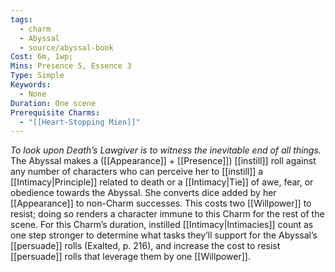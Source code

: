 ```yaml
---
tags:
  - charm
  - Abyssal
  - source/abyssal-book
Cost: 6m, 1wp; 
Mins: Presence 5, Essence 3
Type: Simple
Keywords:
  - None
Duration: One scene
Prerequisite Charms:
  - "[[Heart-Stopping Mien]]"
---
```

*To look upon Death’s Lawgiver is to witness the inevitable end of all things.*
The Abyssal makes a ([[Appearance]] + [[Presence]]) [[instill]] roll against any number of characters who can perceive her to [[instill]] a [[Intimacy|Principle]] related to death or a [[Intimacy|Tie]] of awe, fear, or obedience towards the Abyssal.
She converts dice added by her [[Appearance]] to non-Charm successes. This costs two [[Willpower]] to resist; doing so renders a character immune to this Charm for the rest of the scene.
For this Charm’s duration, instilled [[Intimacy|Intimacies]] count as one step stronger to determine what tasks they’ll support for the Abyssal’s [[persuade]] rolls (Exalted, p. 216), and increase the cost to resist [[persuade]] rolls that leverage them by one [[Willpower]].